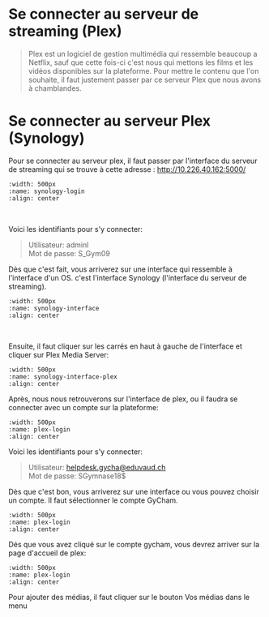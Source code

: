 <!--
Author:		    Noa Chouriberry
Date:		    29.03.2023
Description:    Etapes pour se connecter au serveur de streaming / Plex
-->

# Se connecter au serveur de streaming (Plex)

> Plex est un logiciel de gestion multimédia qui ressemble beaucoup a Netflix, sauf que cette fois-ci c'est nous qui mettons les films et les vidéos disponibles sur la plateforme. Pour mettre le contenu que l'on souhaite, il faut justement passer par ce serveur Plex que nous avons à chamblandes.

# Se connecter au serveur Plex (Synology)

Pour se connecter au serveur plex, il faut passer par l'interface du serveur de streaming qui se trouve à cette adresse : http://10.226.40.162:5000/

```{image} images/synology-login.png
:width: 500px
:name: synology-login
:align: center
```
<br/>

Voici les identifiants pour s'y connecter:
> Utilisateur: adminl  
> Mot de passe: S_Gym09


Dès que c'est fait, vous arriverez sur une interface qui ressemble à l'interface d'un OS. c'est l'interface Synology (l'interface du serveur de streaming).

```{image} images/synology-interface.png
:width: 500px
:name: synology-interface
:align: center
```
<br/>

Ensuite, il faut cliquer sur les carrés en haut à gauche de l'interface et cliquer sur Plex Media Server:

```{image} images/synology-interface-plex.png
:width: 500px
:name: synology-interface-plex
:align: center
```

Après, nous nous retrouverons sur l'interface de plex, ou il faudra se connecter avec un compte sur la plateforme:

```{image} images/plex-login.png
:width: 500px
:name: plex-login
:align: center
```

Voici les identifiants pour s'y connecter:
> Utilisateur: helpdesk.gycha@eduvaud.ch  
> Mot de passe: SGymnase18$  


Dès que c'est bon, vous arriverez sur une interface ou vous pouvez choisir un compte. Il faut sélectionner le compte GyCham.

```{image} images/plex-accounts.png
:width: 500px
:name: plex-login
:align: center
```

Dés que vous avez cliqué sur le compte gycham, vous devrez arriver sur la page d'accueil de plex: 

```{image} images/plex-index.png
:width: 500px
:name: plex-login
:align: center
```

Pour ajouter des médias, il faut cliquer sur le bouton Vos médias dans le menu
